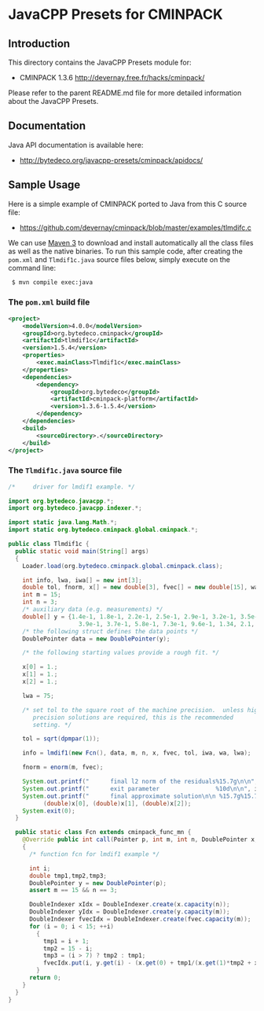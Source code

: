 JavaCPP Presets for CMINPACK
============================

Introduction
------------
This directory contains the JavaCPP Presets module for:

 * CMINPACK 1.3.6  http://devernay.free.fr/hacks/cminpack/

Please refer to the parent README.md file for more detailed information about the JavaCPP Presets.


Documentation
-------------
Java API documentation is available here:

 * http://bytedeco.org/javacpp-presets/cminpack/apidocs/


Sample Usage
------------
Here is a simple example of CMINPACK ported to Java from this C source file:

 * https://github.com/devernay/cminpack/blob/master/examples/tlmdifc.c

We can use [Maven 3](http://maven.apache.org/) to download and install automatically all the class files as well as the native binaries. To run this sample code, after creating the `pom.xml` and `Tlmdif1c.java` source files below, simply execute on the command line:
```bash
 $ mvn compile exec:java
```

### The `pom.xml` build file
```xml
<project>
    <modelVersion>4.0.0</modelVersion>
    <groupId>org.bytedeco.cminpack</groupId>
    <artifactId>tlmdif1c</artifactId>
    <version>1.5.4</version>
    <properties>
        <exec.mainClass>Tlmdif1c</exec.mainClass>
    </properties>
    <dependencies>
        <dependency>
            <groupId>org.bytedeco</groupId>
            <artifactId>cminpack-platform</artifactId>
            <version>1.3.6-1.5.4</version>
        </dependency>
    </dependencies>
    <build>
        <sourceDirectory>.</sourceDirectory>
    </build>
</project>
```

### The `Tlmdif1c.java` source file
```java
/*     driver for lmdif1 example. */

import org.bytedeco.javacpp.*;
import org.bytedeco.javacpp.indexer.*;

import static java.lang.Math.*;
import static org.bytedeco.cminpack.global.cminpack.*;

public class Tlmdif1c {
  public static void main(String[] args)
  {
    Loader.load(org.bytedeco.cminpack.global.cminpack.class);

    int info, lwa, iwa[] = new int[3];
    double tol, fnorm, x[] = new double[3], fvec[] = new double[15], wa[] = new double[75];
    int m = 15;
    int n = 3;
    /* auxiliary data (e.g. measurements) */
    double[] y = {1.4e-1, 1.8e-1, 2.2e-1, 2.5e-1, 2.9e-1, 3.2e-1, 3.5e-1,
                    3.9e-1, 3.7e-1, 5.8e-1, 7.3e-1, 9.6e-1, 1.34, 2.1, 4.39};
    /* the following struct defines the data points */
    DoublePointer data = new DoublePointer(y);

    /* the following starting values provide a rough fit. */

    x[0] = 1.;
    x[1] = 1.;
    x[2] = 1.;

    lwa = 75;

    /* set tol to the square root of the machine precision.  unless high
       precision solutions are required, this is the recommended
       setting. */

    tol = sqrt(dpmpar(1));

    info = lmdif1(new Fcn(), data, m, n, x, fvec, tol, iwa, wa, lwa);

    fnorm = enorm(m, fvec);

    System.out.printf("      final l2 norm of the residuals%15.7g\n\n",(double)fnorm);
    System.out.printf("      exit parameter                %10d\n\n", info);
    System.out.printf("      final approximate solution\n\n %15.7g%15.7g%15.7g\n",
          (double)x[0], (double)x[1], (double)x[2]);
    System.exit(0);
  }

  public static class Fcn extends cminpack_func_mn {
    @Override public int call(Pointer p, int m, int n, DoublePointer x, DoublePointer fvec, int iflag)
    {
      /* function fcn for lmdif1 example */

      int i;
      double tmp1,tmp2,tmp3;
      DoublePointer y = new DoublePointer(p);
      assert m == 15 && n == 3;

      DoubleIndexer xIdx = DoubleIndexer.create(x.capacity(n));
      DoubleIndexer yIdx = DoubleIndexer.create(y.capacity(m));
      DoubleIndexer fvecIdx = DoubleIndexer.create(fvec.capacity(m));
      for (i = 0; i < 15; ++i)
        {
          tmp1 = i + 1;
          tmp2 = 15 - i;
          tmp3 = (i > 7) ? tmp2 : tmp1;
          fvecIdx.put(i, y.get(i) - (x.get(0) + tmp1/(x.get(1)*tmp2 + x.get(2)*tmp3)));
        }
      return 0;
    }
  }
}
```
